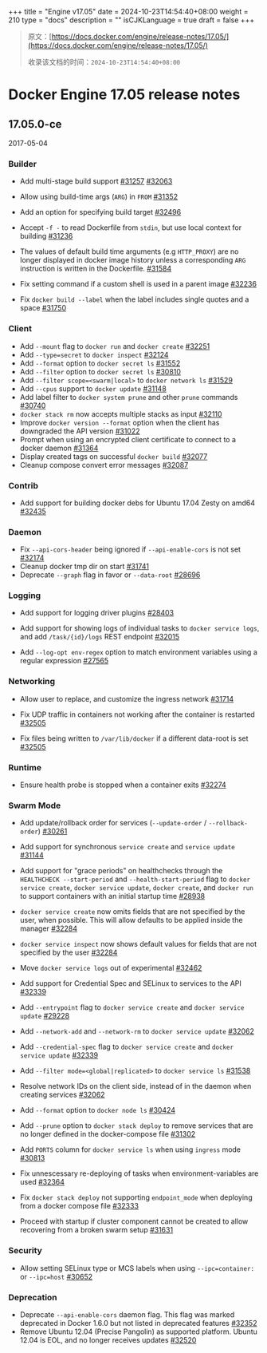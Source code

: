 +++
title = "Engine v17.05"
date = 2024-10-23T14:54:40+08:00
weight = 210
type = "docs"
description = ""
isCJKLanguage = true
draft = false
+++

> 原文：[https://docs.docker.com/engine/release-notes/17.05/](https://docs.docker.com/engine/release-notes/17.05/)
>
> 收录该文档的时间：`2024-10-23T14:54:40+08:00`

# Docker Engine 17.05 release notes

## 17.05.0-ce

2017-05-04

### Builder

- Add multi-stage build support [#31257](https://github.com/docker/docker/pull/31257) [#32063](https://github.com/docker/docker/pull/32063)
- Allow using build-time args (`ARG`) in `FROM` [#31352](https://github.com/docker/docker/pull/31352)
- Add an option for specifying build target [#32496](https://github.com/docker/docker/pull/32496)

- Accept `-f -` to read Dockerfile from `stdin`, but use local context for building [#31236](https://github.com/docker/docker/pull/31236)
- The values of default build time arguments (e.g `HTTP_PROXY`) are no longer displayed in docker image history unless a corresponding `ARG` instruction is written in the Dockerfile. [#31584](https://github.com/docker/docker/pull/31584)

- Fix setting command if a custom shell is used in a parent image [#32236](https://github.com/docker/docker/pull/32236)
- Fix `docker build --label` when the label includes single quotes and a space [#31750](https://github.com/docker/docker/pull/31750)

### Client

- Add `--mount` flag to `docker run` and `docker create` [#32251](https://github.com/docker/docker/pull/32251)
- Add `--type=secret` to `docker inspect` [#32124](https://github.com/docker/docker/pull/32124)
- Add `--format` option to `docker secret ls` [#31552](https://github.com/docker/docker/pull/31552)
- Add `--filter` option to `docker secret ls` [#30810](https://github.com/docker/docker/pull/30810)
- Add `--filter scope=<swarm|local>` to `docker network ls` [#31529](https://github.com/docker/docker/pull/31529)
- Add `--cpus` support to `docker update` [#31148](https://github.com/docker/docker/pull/31148)
- Add label filter to `docker system prune` and other `prune` commands [#30740](https://github.com/docker/docker/pull/30740)
- `docker stack rm` now accepts multiple stacks as input [#32110](https://github.com/docker/docker/pull/32110)
- Improve `docker version --format` option when the client has downgraded the API version [#31022](https://github.com/docker/docker/pull/31022)
- Prompt when using an encrypted client certificate to connect to a docker daemon [#31364](https://github.com/docker/docker/pull/31364)
- Display created tags on successful `docker build` [#32077](https://github.com/docker/docker/pull/32077)
- Cleanup compose convert error messages [#32087](https://github.com/moby/moby/pull/32087)

### Contrib

- Add support for building docker debs for Ubuntu 17.04 Zesty on amd64 [#32435](https://github.com/docker/docker/pull/32435)

### Daemon

- Fix `--api-cors-header` being ignored if `--api-enable-cors` is not set [#32174](https://github.com/docker/docker/pull/32174)
- Cleanup docker tmp dir on start [#31741](https://github.com/docker/docker/pull/31741)
- Deprecate `--graph` flag in favor or `--data-root` [#28696](https://github.com/docker/docker/pull/28696)

### Logging

- Add support for logging driver plugins [#28403](https://github.com/docker/docker/pull/28403)

- Add support for showing logs of individual tasks to `docker service logs`, and add `/task/{id}/logs` REST endpoint [#32015](https://github.com/docker/docker/pull/32015)
- Add `--log-opt env-regex` option to match environment variables using a regular expression [#27565](https://github.com/docker/docker/pull/27565)

### Networking

- Allow user to replace, and customize the ingress network [#31714](https://github.com/docker/docker/pull/31714)

- Fix UDP traffic in containers not working after the container is restarted [#32505](https://github.com/docker/docker/pull/32505)
- Fix files being written to `/var/lib/docker` if a different data-root is set [#32505](https://github.com/docker/docker/pull/32505)

### Runtime

- Ensure health probe is stopped when a container exits [#32274](https://github.com/docker/docker/pull/32274)

### Swarm Mode

- Add update/rollback order for services (`--update-order` / `--rollback-order`) [#30261](https://github.com/docker/docker/pull/30261)
- Add support for synchronous `service create` and `service update` [#31144](https://github.com/docker/docker/pull/31144)
- Add support for "grace periods" on healthchecks through the `HEALTHCHECK --start-period` and `--health-start-period` flag to `docker service create`, `docker service update`, `docker create`, and `docker run` to support containers with an initial startup time [#28938](https://github.com/docker/docker/pull/28938)

- `docker service create` now omits fields that are not specified by the user, when possible. This will allow defaults to be applied inside the manager [#32284](https://github.com/docker/docker/pull/32284)
- `docker service inspect` now shows default values for fields that are not specified by the user [#32284](https://github.com/docker/docker/pull/32284)
- Move `docker service logs` out of experimental [#32462](https://github.com/docker/docker/pull/32462)
- Add support for Credential Spec and SELinux to services to the API [#32339](https://github.com/docker/docker/pull/32339)
- Add `--entrypoint` flag to `docker service create` and `docker service update` [#29228](https://github.com/docker/docker/pull/29228)
- Add `--network-add` and `--network-rm` to `docker service update` [#32062](https://github.com/docker/docker/pull/32062)
- Add `--credential-spec` flag to `docker service create` and `docker service update` [#32339](https://github.com/docker/docker/pull/32339)
- Add `--filter mode=<global|replicated>` to `docker service ls` [#31538](https://github.com/docker/docker/pull/31538)
- Resolve network IDs on the client side, instead of in the daemon when creating services [#32062](https://github.com/docker/docker/pull/32062)
- Add `--format` option to `docker node ls` [#30424](https://github.com/docker/docker/pull/30424)
- Add `--prune` option to `docker stack deploy` to remove services that are no longer defined in the docker-compose file [#31302](https://github.com/docker/docker/pull/31302)
- Add `PORTS` column for `docker service ls` when using `ingress` mode [#30813](https://github.com/docker/docker/pull/30813)

- Fix unnescessary re-deploying of tasks when environment-variables are used [#32364](https://github.com/docker/docker/pull/32364)
- Fix `docker stack deploy` not supporting `endpoint_mode` when deploying from a docker compose file [#32333](https://github.com/docker/docker/pull/32333)
- Proceed with startup if cluster component cannot be created to allow recovering from a broken swarm setup [#31631](https://github.com/docker/docker/pull/31631)

### Security

- Allow setting SELinux type or MCS labels when using `--ipc=container:` or `--ipc=host` [#30652](https://github.com/docker/docker/pull/30652)

### Deprecation

- Deprecate `--api-enable-cors` daemon flag. This flag was marked deprecated in Docker 1.6.0 but not listed in deprecated features [#32352](https://github.com/docker/docker/pull/32352)
- Remove Ubuntu 12.04 (Precise Pangolin) as supported platform. Ubuntu 12.04 is EOL, and no longer receives updates [#32520](https://github.com/docker/docker/pull/32520)
